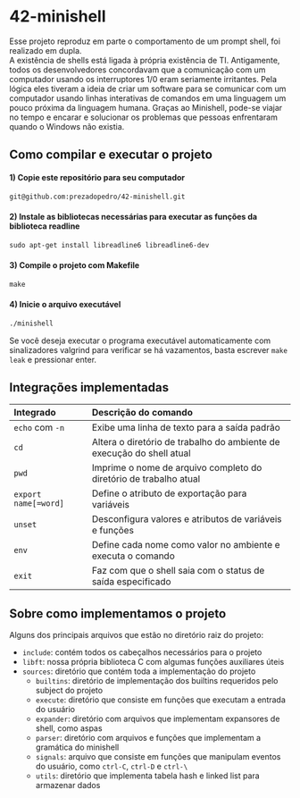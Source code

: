 # 42-minishell

Esse projeto reproduz em parte o comportamento de um prompt shell, foi realizado em dupla. </br> 
A existência de shells está ligada à própria existência de TI. Antigamente, todos os desenvolvedores concordavam que a comunicação com um computador usando os interruptores 1/0 eram seriamente irritantes. Pela lógica eles tiveram a ideia de criar um software para se comunicar com um computador usando linhas interativas de comandos em uma linguagem um pouco próxima da linguagem humana. Graças ao Minishell, pode-se viajar no tempo e encarar e solucionar os problemas que pessoas enfrentaram quando o Windows não existia.

## Como compilar e executar o projeto

#### 1) Copie este repositório para seu computador

```html
git@github.com:prezadopedro/42-minishell.git
```

#### 2) Instale as bibliotecas necessárias para executar as funções da biblioteca readline

```html
sudo apt-get install libreadline6 libreadline6-dev
```

#### 3) Compile o projeto com Makefile

```html
make
```

#### 4) Inicie o arquivo executável

```html
./minishell
```

Se você deseja executar o programa executável automaticamente com sinalizadores valgrind para verificar se há vazamentos, basta escrever `make leak` e pressionar enter.

## Integrações implementadas

| Integrado | Descrição do comando |
|:------|:------|
| `echo` com `-n` | Exibe uma linha de texto para a saída padrão |
| `cd` | Altera o diretório de trabalho do ambiente de execução do shell atual |
| `pwd` | Imprime o nome de arquivo completo do diretório de trabalho atual |
| `export name[=word]` | Define o atributo de exportação para variáveis |
| `unset` | Desconfigura valores e atributos de variáveis e funções |
| `env` | Define cada nome como valor no ambiente e executa o comando |
| `exit` | Faz com que o shell saia com o status de saída especificado |

## Sobre como implementamos o projeto

 Alguns dos principais arquivos que estão no diretório raiz do projeto:

- `include`: contém todos os cabeçalhos necessários para o projeto
- `libft`: nossa própria biblioteca C com algumas funções auxiliares úteis
- `sources`: diretório que contém toda a implementação do projeto
   - `builtins`: diretório de implementação dos builtins requeridos pelo subject do projeto
   - `execute`: diretório que consiste em funções que executam a entrada do usuário
   - `expander`: diretório com arquivos que implementam expansores de shell, como aspas
   - `parser`: diretório com arquivos e funções que implementam a gramática do minishell 
   - `signals`: arquivo que consiste em funções que manipulam eventos do usuário, como `ctrl-C`, `ctrl-D` e `ctrl-\`
   - `utils`: diretório que implementa tabela hash e linked list para armazenar dados

